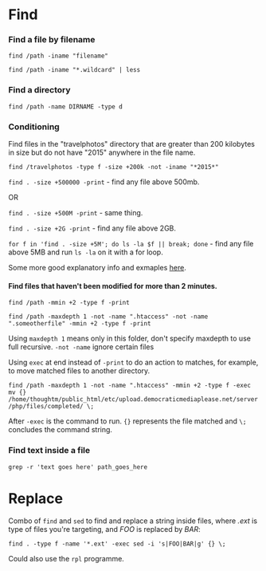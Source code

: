# Find

### Find a file by filename

`find /path -iname "filename"`

`find /path -iname "*.wildcard" | less`

### Find a directory

``find /path -name DIRNAME -type d``

### Conditioning

Find files in the "travelphotos" directory that are greater than 200 kilobytes in size but do not have "2015" anywhere in the file name.

`find /travelphotos -type f -size +200k -not -iname "*2015*"`

`find . -size +500000 -print` - find any file above 500mb.

OR

`find . -size +500M -print` - same thing.

`find . -size +2G -print` - find any file above 2GB.

`for f in 'find . -size +5M'; do ls -la $f || break; done` - find any file above 5MB and run `ls -la` on it with a for loop.

Some more good explanatory info and exmaples [here](https://www.howtogeek.com/112674/how-to-find-files-and-folders-in-linux-using-the-command-line/).

#### Find files that haven't been modified for more than 2 minutes.

`find /path -mmin +2 -type f -print`

`find /path -maxdepth 1 -not -name ".htaccess" -not -name ".someotherfile" -mmin +2 -type f -print`

Using `maxdepth 1` means only in this folder, don't specify maxdepth to use full recursive. `-not -name` ignore certain files

Using `exec` at end instead of `-print` to do an action to matches, for example, to move matched files to another directory.

`find /path -maxdepth 1 -not -name ".htaccess" -mmin +2 -type f -exec mv {} /home/thoughtm/public_html/etc/upload.democraticmediaplease.net/server/php/files/completed/ \;`

After `-exec` is the command to run. `{}` represents the file matched and `\;` concludes the command string.


### Find text inside a file
`grep -r 'text goes here' path_goes_here`

# Replace
Combo of `find` and `sed` to find and replace a string inside files, where *.ext* is type of files you're targeting, and *FOO* is replaced by *BAR*:

`find . -type f -name '*.ext' -exec sed -i 's|FOO|BAR|g' {} \;`

Could also use the `rpl` programme.
